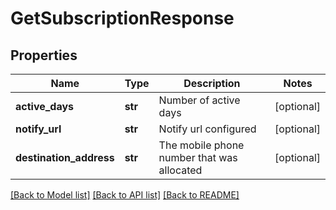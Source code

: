 # GetSubscriptionResponse

## Properties
Name | Type | Description | Notes
------------ | ------------- | ------------- | -------------
**active_days** | **str** | Number of active days | [optional] 
**notify_url** | **str** | Notify url configured | [optional] 
**destination_address** | **str** | The mobile phone number that was allocated | [optional] 

[[Back to Model list]](../README.md#documentation-for-models) [[Back to API list]](../README.md#documentation-for-api-endpoints) [[Back to README]](../README.md)


